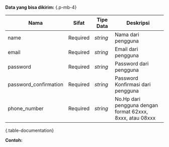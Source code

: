 **Data yang bisa dikirim:** {.p-mb-4}

<div class="table-responsive">

| Nama | Sifat | Tipe Data | Deskripsi |
|--|--|--|--|
| name | Required | _string_ | Nama dari pengguna
| email | Required | _string_ | Email dari pengguna
| password | Required | _string_ | Password dari pengguna
| password_confirmation | Required | _string_ | Password Konfirmasi dari pengguna
| phone_number | Required | _string_ | No.Hp dari pengguna dengan format 62xxx, 8xxx, atau 08xxx
{.table-documentation}

</div>

**Contoh:**


